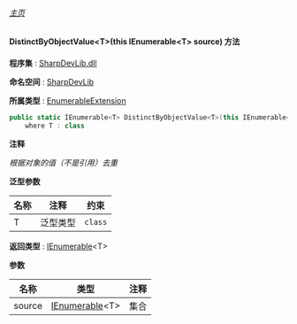 ###### [主页](./Index.md "主页")

#### DistinctByObjectValue\<T\>(this IEnumerable\<T\> source) 方法

**程序集** : [SharpDevLib.dll](./SharpDevLib.assembly.md "SharpDevLib.dll")

**命名空间** : [SharpDevLib](./SharpDevLib.namespace.md "SharpDevLib")

**所属类型** : [EnumerableExtension](./SharpDevLib.EnumerableExtension.md "EnumerableExtension")

``` csharp
public static IEnumerable<T> DistinctByObjectValue<T>(this IEnumerable<T> source)
    where T : class
```

**注释**

*根据对象的值（不是引用）去重*



**泛型参数**

|名称|注释|约束|
|---|---|---|
|T|泛型类型|`class`|




**返回类型** : [IEnumerable](https://learn.microsoft.com/en-us/dotnet/api/system.collections.generic.ienumerable-1 "IEnumerable")\<T\>


**参数**

|名称|类型|注释|
|---|---|---|
|source|[IEnumerable](https://learn.microsoft.com/en-us/dotnet/api/system.collections.generic.ienumerable-1 "IEnumerable")\<T\>|集合|


